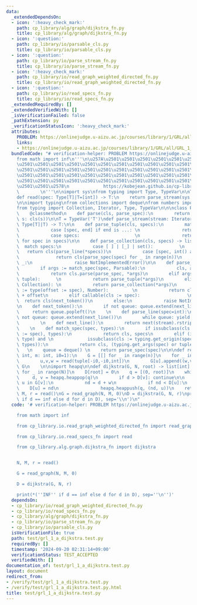 ```yaml
---
data:
  _extendedDependsOn:
  - icon: ':heavy_check_mark:'
    path: cp_library/alg/graph/dijkstra_fn.py
    title: cp_library/alg/graph/dijkstra_fn.py
  - icon: ':question:'
    path: cp_library/io/parsable_cls.py
    title: cp_library/io/parsable_cls.py
  - icon: ':question:'
    path: cp_library/io/parse_stream_fn.py
    title: cp_library/io/parse_stream_fn.py
  - icon: ':heavy_check_mark:'
    path: cp_library/io/read_graph_weighted_directed_fn.py
    title: cp_library/io/read_graph_weighted_directed_fn.py
  - icon: ':question:'
    path: cp_library/io/read_specs_fn.py
    title: cp_library/io/read_specs_fn.py
  _extendedRequiredBy: []
  _extendedVerifiedWith: []
  _isVerificationFailed: false
  _pathExtension: py
  _verificationStatusIcon: ':heavy_check_mark:'
  attributes:
    PROBLEM: https://onlinejudge.u-aizu.ac.jp/courses/library/1/GRL/all/GRL_1_A
    links:
    - https://onlinejudge.u-aizu.ac.jp/courses/library/1/GRL/all/GRL_1_A
  bundledCode: "# verification-helper: PROBLEM https://onlinejudge.u-aizu.ac.jp/courses/library/1/GRL/all/GRL_1_A\n\
    from math import inf\n'''\n\u257A\u2501\u2501\u2501\u2501\u2501\u2501\u2501\u2501\
    \u2501\u2501\u2501\u2501\u2501\u2501\u2501\u2501\u2501\u2501\u2501\u2501\u2501\
    \u2501\u2501\u2501\u2501\u2501\u2501\u2501\u2501\u2501\u2501\u2501\u2501\u2501\
    \u2501\u2501\u2501\u2501\u2501\u2501\u2501\u2501\u2501\u2501\u2501\u2501\u2501\
    \u2501\u2501\u2501\u2501\u2501\u2501\u2501\u2501\u2501\u2501\u2501\u2501\u2501\
    \u2501\u2501\u2578\n             https://kobejean.github.io/cp-library       \
    \        \n'''\n\nimport sys\nfrom typing import Type, TypeVar\n\nT = TypeVar('T')\n\
    def read(spec: Type[T]|T=[int]) -> T:\n    return parse_stream(sys.stdin, spec)\n\
    \n\nimport typing\nfrom collections import deque\nfrom numbers import Number\n\
    from typing import Collection, Iterator, Type, TypeVar\n\n\nclass Parsable:\n\
    \    @classmethod\n    def parse(cls, parse_spec):\n        return parse_spec(lambda\
    \ s: cls(s))\n\nT = TypeVar('T')\ndef parse_stream(stream: Iterator[str], spec:\
    \ Type[T]|T) -> T:\n\n    def parse_tuple(cls, specs):\n        match specs:\n\
    \            case [spec, end] if end is ...: \n                return cls(parse_line(spec))\n\
    \            case specs:                     \n                return cls(parse_spec(spec)\
    \ for spec in specs)\n\n    def parse_collection(cls, specs) -> list:\n      \
    \  match specs:\n            case [ ] | [_] | set():          \n             \
    \   return cls(parse_line(*specs))\n            case [spec, int() as n]: \n  \
    \              return cls(parse_spec(spec) for _ in range(n))\n            case\
    \ _:\n                raise NotImplementedError()\n\n    def parse_spec(spec):\n\
    \        if args := match_spec(spec, Parsable):\n            cls, args = args\n\
    \            return cls.parse(parse_spec, *args)\n        elif args := match_spec(spec,\
    \ tuple):      \n            return parse_tuple(*args)\n        elif args := match_spec(spec,\
    \ Collection): \n            return parse_collection(*args)\n        elif issubclass(cls\
    \ := type(offset := spec), Number):         \n            return cls(next_token())\
    \ + offset\n        elif callable(cls := spec):                  \n          \
    \  return cls(next_token())\n        else:\n            raise NotImplementedError()\n\
    \n    def next_token():\n        if not queue: queue.extend(next_line())\n   \
    \     return queue.popleft()\n    \n    def parse_line(spec=int):\n        if\
    \ not queue: queue.extend(next_line())\n        while queue: yield parse_spec(spec)\n\
    \        \n    def next_line():\n        return next(stream).rstrip().split()\n\
    \    \n    def match_spec(spec, types):\n        if issubclass(cls := type(specs\
    \ := spec), types):\n            return cls, specs\n        elif (isinstance(spec,\
    \ type) and \n             issubclass(cls := typing.get_origin(spec) or spec,\
    \ types)):\n            return cls, (typing.get_args(spec) or tuple())\n     \
    \   \n    queue = deque() \n    return parse_spec(spec)\n\n\ndef read_graph(n:\
    \ int, m: int, i0=1):\n    G = [[] for _ in range(n)]\n    for _ in range(m):\n\
    \        u,v,w = read(tuple[-i0,-i0,int])\n        G[u].append((w,v))\n    return\
    \ G\n    \n\nimport heapq\n\ndef dijkstra(G, N, root) -> list[int]:\n    D = [inf\
    \ for _ in range(N)]\n    D[root] = 0\n    q = [(0, root)]\n    while q:\n   \
    \     d, v = heapq.heappop(q)\n        if d > D[v]: continue\n\n        for w,\
    \ u in G[v]:\n            nd = d + w\n            if nd < D[u]:\n            \
    \    D[u] = nd\n                heapq.heappush(q, (nd, u))\n    return D\n\nN,\
    \ M, r = read()\nG = read_graph(N, M, 0)\nD = dijkstra(G, N, r)\nprint(*('INF'\
    \ if d == inf else d for d in D), sep='\\n')\n"
  code: '# verification-helper: PROBLEM https://onlinejudge.u-aizu.ac.jp/courses/library/1/GRL/all/GRL_1_A

    from math import inf

    from cp_library.io.read_graph_weighted_directed_fn import read_graph

    from cp_library.io.read_specs_fn import read

    from cp_library.alg.graph.dijkstra_fn import dijkstra


    N, M, r = read()

    G = read_graph(N, M, 0)

    D = dijkstra(G, N, r)

    print(*(''INF'' if d == inf else d for d in D), sep=''\n'')'
  dependsOn:
  - cp_library/io/read_graph_weighted_directed_fn.py
  - cp_library/io/read_specs_fn.py
  - cp_library/alg/graph/dijkstra_fn.py
  - cp_library/io/parse_stream_fn.py
  - cp_library/io/parsable_cls.py
  isVerificationFile: true
  path: test/grl_1_a_dijkstra.test.py
  requiredBy: []
  timestamp: '2024-09-20 02:31:14+09:00'
  verificationStatus: TEST_ACCEPTED
  verifiedWith: []
documentation_of: test/grl_1_a_dijkstra.test.py
layout: document
redirect_from:
- /verify/test/grl_1_a_dijkstra.test.py
- /verify/test/grl_1_a_dijkstra.test.py.html
title: test/grl_1_a_dijkstra.test.py
---
```

